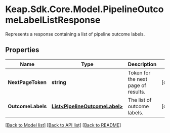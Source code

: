 # Keap.Sdk.Core.Model.PipelineOutcomeLabelListResponse
Represents a response containing a list of pipeline outcome labels.

## Properties

Name | Type | Description | Notes
------------ | ------------- | ------------- | -------------
**NextPageToken** | **string** | Token for the next page of results. | [optional] 
**OutcomeLabels** | [**List&lt;PipelineOutcomeLabel&gt;**](PipelineOutcomeLabel.md) | The list of outcome labels. | [optional] 

[[Back to Model list]](../README.md#documentation-for-models) [[Back to API list]](../README.md#documentation-for-api-endpoints) [[Back to README]](../README.md)

